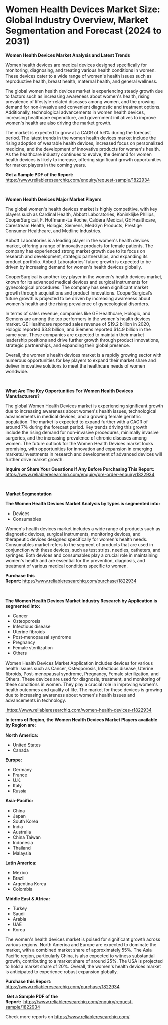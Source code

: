 <p><h1>Women Health Devices Market Size: Global Industry Overview, Market Segmentation and Forecast (2024 to 2031)</h1></p><p><strong>Women Health Devices Market Analysis and Latest Trends</strong></p>
<p><p>Women health devices are medical devices designed specifically for monitoring, diagnosing, and treating various health conditions in women. These devices cater to a wide range of women's health issues such as reproductive health, breast health, maternal health, and general wellness.</p><p>The global women health devices market is experiencing steady growth due to factors such as increasing awareness about women's health, rising prevalence of lifestyle-related diseases among women, and the growing demand for non-invasive and convenient diagnostic and treatment options. Additionally, technological advancements in women health devices, increasing healthcare expenditure, and government initiatives to improve women's health are also driving the market growth.</p><p>The market is expected to grow at a CAGR of 5.6% during the forecast period. The latest trends in the women health devices market include the rising adoption of wearable health devices, increased focus on personalized medicine, and the development of innovative products for women's health. As the healthcare industry continues to evolve, the demand for women health devices is likely to increase, offering significant growth opportunities for market players in the coming years.</p></p>
<p><strong>Get a Sample PDF of the Report:&nbsp;</strong> <a href="https://www.reliableresearchiq.com/enquiry/request-sample/1822934">https://www.reliableresearchiq.com/enquiry/request-sample/1822934</a></p>
<p>&nbsp;</p>
<p><strong>Women Health Devices Major Market Players</strong></p>
<p><p>The global women's health devices market is highly competitive, with key players such as Cardinal Health, Abbott Laboratories, Koninklijke Philips, CooperSurgical, F. Hoffmann-La Roche, Caldera Medical, GE Healthcare, Carestream Health, Hologic, Siemens, MedGyn Products, Prestige Consumer Healthcare, and Medline Industries. </p><p>Abbott Laboratories is a leading player in the women's health devices market, offering a range of innovative products for female patients. The company has experienced strong market growth due to its focus on research and development, strategic partnerships, and expanding its product portfolio. Abbott Laboratories' future growth is expected to be driven by increasing demand for women's health devices globally.</p><p>CooperSurgical is another key player in the women's health devices market, known for its advanced medical devices and surgical instruments for gynecological procedures. The company has seen significant market growth through acquisitions and product innovations. CooperSurgical's future growth is projected to be driven by increasing awareness about women's health and the rising prevalence of gynecological disorders.</p><p>In terms of sales revenue, companies like GE Healthcare, Hologic, and Siemens are among the top performers in the women's health devices market. GE Healthcare reported sales revenue of $19.2 billion in 2020, Hologic reported $3.8 billion, and Siemens reported $14.9 billion in the same year. These companies are expected to maintain their market leadership positions and drive further growth through product innovations, strategic partnerships, and expanding their global presence. </p><p>Overall, the women's health devices market is a rapidly growing sector with numerous opportunities for key players to expand their market share and deliver innovative solutions to meet the healthcare needs of women worldwide.</p></p>
<p>&nbsp;</p>
<p><strong>What Are The Key Opportunities For Women Health Devices Manufacturers?</strong></p>
<p><p>The global Women Health Devices market is experiencing significant growth due to increasing awareness about women's health issues, technological advancements in medical devices, and a growing female geriatric population. The market is expected to expand further with a CAGR of around 7% during the forecast period. Key trends driving this growth include the rising demand for non-invasive procedures, minimally invasive surgeries, and the increasing prevalence of chronic diseases among women. The future outlook for the Women Health Devices market looks promising, with opportunities for innovation and expansion in emerging markets.Investments in research and development of advanced devices will further drive market growth.</p></p>
<p><strong>Inquire or Share Your Questions If Any Before Purchasing This Report:</strong> <a href="https://www.reliableresearchiq.com/enquiry/pre-order-enquiry/1822934">https://www.reliableresearchiq.com/enquiry/pre-order-enquiry/1822934</a></p>
<p>&nbsp;</p>
<p><strong>Market Segmentation</strong></p>
<p><strong>The Women Health Devices Market Analysis by types is segmented into:</strong></p>
<p><ul><li>Devices</li><li>Consumables</li></ul></p>
<p><p>Women's health devices market includes a wide range of products such as diagnostic devices, surgical instruments, monitoring devices, and therapeutic devices designed specifically for women's health needs. Consumables market refers to the segment of products that are used in conjunction with these devices, such as test strips, needles, catheters, and syringes. Both devices and consumables play a crucial role in maintaining women's health and are essential for the prevention, diagnosis, and treatment of various medical conditions specific to women.</p></p>
<p><strong>Purchase this Report:&nbsp;</strong><a href="https://www.reliableresearchiq.com/purchase/1822934">https://www.reliableresearchiq.com/purchase/1822934</a></p>
<p>&nbsp;</p>
<p><strong>The Women Health Devices Market Industry Research by Application is segmented into:</strong></p>
<p><ul><li>Cancer</li><li>Osteoporosis</li><li>Infectious disease</li><li>Uterine fibroids</li><li>Post-menopausal syndrome</li><li>Pregnancy</li><li>Female sterilization</li><li>Others</li></ul></p>
<p><p>Women Health Devices Market Application includes devices for various health issues such as Cancer, Osteoporosis, Infectious disease, Uterine fibroids, Post-menopausal syndrome, Pregnancy, Female sterilization, and Others. These devices are used for diagnosis, treatment, and monitoring of these conditions in women. They play a crucial role in improving women's health outcomes and quality of life. The market for these devices is growing due to increasing awareness about women's health issues and advancements in technology.</p></p>
<p><a href="https://www.reliableresearchiq.com/women-health-devices-r1822934">&nbsp;https://www.reliableresearchiq.com/women-health-devices-r1822934</a></p>
<p><strong>In terms of Region, the Women Health Devices Market Players available by Region are:</strong></p>
<p>
    <p> <strong> North America: </strong>
        <ul>
            <li>United States</li>
            <li>Canada</li>
        </ul>
        </p> 
    <p> <strong> Europe: </strong>
        <ul>
            <li>Germany</li>
            <li>France</li>
            <li>U.K.</li>
            <li>Italy</li>
            <li>Russia</li>
        </ul>
        </p> 
    <p> <strong> Asia-Pacific: </strong>
        <ul>
            <li>China</li>
            <li>Japan</li>
            <li>South Korea</li>
            <li>India</li>
            <li>Australia</li>
            <li>China Taiwan</li>
            <li>Indonesia</li>
            <li>Thailand</li>
            <li>Malaysia</li>
        </ul>
        </p> 
    <p> <strong> Latin America: </strong>
        <ul>
            <li>Mexico</li>
            <li>Brazil</li>
            <li>Argentina Korea</li>
            <li>Colombia</li>
        </ul>
        </p> 
    <p> <strong> Middle East & Africa: </strong>
        <ul>
            <li>Turkey</li>
            <li>Saudi</li>
            <li>Arabia</li>
            <li>UAE</li>
            <li>Korea</li>
        </ul>
    </p>
    </p>
<p><p>The women's health devices market is poised for significant growth across various regions. North America and Europe are expected to dominate the market, with a combined market share of approximately 55%. The Asia Pacific region, particularly China, is also expected to witness substantial growth, contributing to a market share of around 25%. The USA is projected to hold a market share of 20%. Overall, the women's health devices market is anticipated to experience robust expansion globally.</p></p>
<p><strong>Purchase this Report: </strong><a href="https://www.reliableresearchiq.com/purchase/1822934">https://www.reliableresearchiq.com/purchase/1822934</a></p>
<p>&nbsp;<strong>Get a Sample PDF of the Report:&nbsp;&nbsp;</strong><a href="https://www.reliableresearchiq.com/enquiry/request-sample/1822934">https://www.reliableresearchiq.com/enquiry/request-sample/1822934</a></p>
<p><strong></strong></p>
<p>Check more reports on <a href="https://www.reliableresearchiq.com/">https://www.reliableresearchiq.com/</a></p>